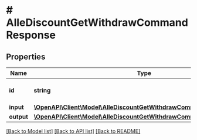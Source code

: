 # # AlleDiscountGetWithdrawCommandResponse

## Properties

Name | Type | Description | Notes
------------ | ------------- | ------------- | -------------
**id** | **string** | The id of the command. | [optional]
**input** | [**\OpenAPI\Client\Model\AlleDiscountGetWithdrawCommandResponseInput**](AlleDiscountGetWithdrawCommandResponseInput.md) |  | [optional]
**output** | [**\OpenAPI\Client\Model\AlleDiscountGetWithdrawCommandResponseOutput**](AlleDiscountGetWithdrawCommandResponseOutput.md) |  | [optional]

[[Back to Model list]](../../README.md#models) [[Back to API list]](../../README.md#endpoints) [[Back to README]](../../README.md)
